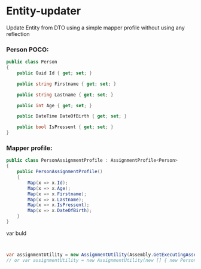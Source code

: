 # Entity-updater
Update Entity from DTO using a simple mapper profile without using any reflection

### Person POCO:
```csharp
public class Person
{
    public Guid Id { get; set; }

    public string Firstname { get; set; }

    public string Lastname { get; set; }

    public int Age { get; set; }

    public DateTime DateOfBirth { get; set; }

    public bool IsPressent { get; set; }
}
```

### Mapper profile:
```csharp
public class PersonAssignmentProfile : AssignmentProfile<Person>
{
    public PersonAssignmentProfile()
    {
        Map(x => x.Id);
        Map(x => x.Age);
        Map(x => x.Firstname);
        Map(x => x.Lastname);
        Map(x => x.IsPressent);
        Map(x => x.DateOfBirth);
    }
}
```

var buld
```csharp


var assignmentUtility = new AssignmentUtility(Assembly.GetExecutingAssembly());
// or var assignmentUtility = new AssignmentUtility(new [] { new PersonAssignmentProfile() });



```
